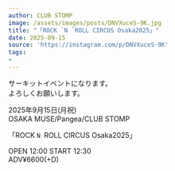 ```yaml
---
author: CLUB STOMP
image: /assets/images/posts/DNVXuceS-9K.jpg
title: "「ROCK `N `ROLL CIRCUS Osaka2025」"
date: 2025-09-15
source: 'https://instagram.com/p/DNVXuceS-9K'
tags:
- 
---
```

サーキットイベントになります。<br>
よろしくお願いします。

2025年9月15日(月祝)<br>
OSAKA MUSE/Pangea/CLUB STOMP

「ROCK `N `ROLL CIRCUS Osaka2025」

OPEN 12:00 START 12:30<br>
ADV¥6600(+D)